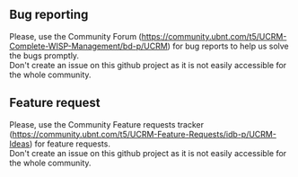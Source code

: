 ## Bug reporting
Please, use the Community Forum (https://community.ubnt.com/t5/UCRM-Complete-WISP-Management/bd-p/UCRM) for bug reports to help us solve the bugs promptly.  
Don't create an issue on this github project as it is not easily accessible for the whole community.

## Feature request
Please, use the Community Feature requests tracker (https://community.ubnt.com/t5/UCRM-Feature-Requests/idb-p/UCRM-Ideas) for feature requests.  
Don't create an issue on this github project as it is not easily accessible for the whole community.
